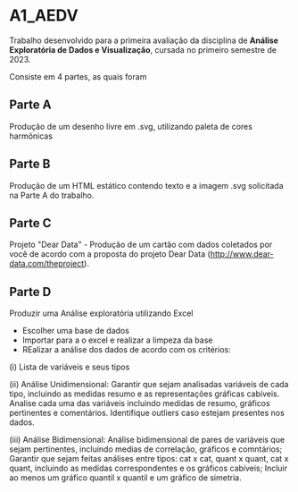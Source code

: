 # A1_AEDV

Trabalho desenvolvido para a primeira avaliação da disciplina de **Análise Exploratória de Dados e Visualização**, cursada no primeiro semestre de 2023.  
  
Consiste em 4 partes, as quais foram

## Parte A  
Produção de um desenho livre em .svg, utilizando paleta de cores harmônicas 

## Parte B  
Produção de um HTML estático contendo texto e a imagem .svg solicitada na Parte A do trabalho.

## Parte C
Projeto "Dear Data" - Produção de um cartão com dados coletados por você de acordo com a proposta do projeto Dear Data (http://www.dear-data.com/theproject).

## Parte D
Produzir uma Análise exploratória utilizando Excel

- Escolher uma base de dados
- Importar para a o excel e realizar a limpeza da base
- REalizar a análise dos dados de acordo com os critérios:

(i) Lista de variáveis e seus tipos  

(ii) Análise Unidimensional: Garantir que sejam analisadas variáveis de cada tipo, incluindo as medidas resumo e as representações gráficas cabíveis. Analise cada uma das variáveis incluindo medidas de resumo, gráficos pertinentes e comentários. Identifique outliers caso estejam presentes nos dados.

(iii) Análise Bidimensional: Análise bidimensional de pares de variáveis que sejam pertinentes, incluindo medias de correlação, gráficos e comntários; Garantir que sejam feitas análises entre tipos: cat x cat, quant x quant, cat x quant, incluindo as medidas correspondentes e os gráficos cabíveis; Incluir ao menos um gráfico quantil x quantil e um gráfico de simetria.

